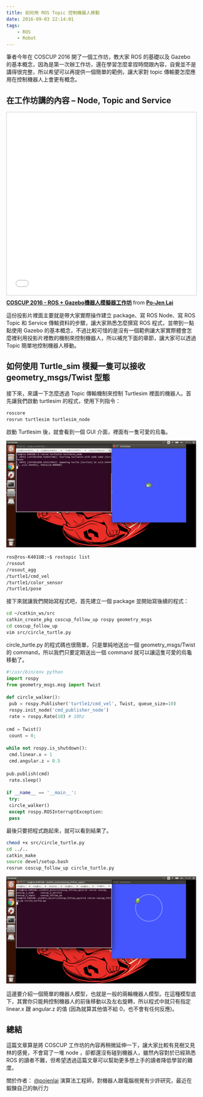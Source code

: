```yaml
---
title: 如何用 ROS Topic 控制機器人移動
date: 2016-09-03 22:14:01
tags:
    - ROS
    - Robot
---
```


筆者今年在 COSCUP 2016 開了一個工作坊，教大家 ROS 的基礎以及 Gazebo 的基本概念，因為是第一次辦工作坊，還在學習怎麼拿捏時間跟內容，自覺並不是講得很完整，所以希望可以再提供一個簡單的範例，讓大家對 topic 傳輸要怎麼應用在控制機器人上會更有概念。

## 在工作坊講的內容 – Node, Topic and Service

<iframe src="//www.slideshare.net/slideshow/embed_code/key/n0KThs66mGONye" width="595" height="485" frameborder="0" marginwidth="0" marginheight="0" scrolling="no" style="border:1px solid #CCC; border-width:1px; margin-bottom:5px; max-width: 100%;" allowfullscreen> </iframe> <div style="margin-bottom:5px"> <strong> <a href="//www.slideshare.net/ssuser54fe9a/coscup-2016-ros-gazebo" title="COSCUP 2016 - ROS + Gazebo機器人模擬器工作坊" target="_blank">COSCUP 2016 - ROS + Gazebo機器人模擬器工作坊</a> </strong> from <strong><a href="//www.slideshare.net/ssuser54fe9a" target="_blank">Po-Jen Lai</a></strong> </div>

這份投影片裡面主要就是帶大家實際操作建立 package、寫 ROS Node、寫 ROS Topic 和 Service 傳輸資料的步驟，讓大家熟悉怎麼撰寫 ROS 程式，並帶到一點點使用 Gazebo 的基本概念，不過比較可惜的是沒有一個範例讓大家實際體會怎麼裡利用投影片裡教的機制來控制機器人，所以補充下面的章節，讓大家可以透過 Topic 簡單地控制機器人移動。


## 如何使用 Turtle_sim 模擬一隻可以接收 geometry_msgs/Twist 型態

接下來，來講一下怎麼透過 Topic 傳輸機制來控制 Turtlesim 裡面的機器人。首先讓我們啟動 turtlesim 的程式，使用下列指令：

```sh
roscore
rosrun turtlesim turtlesim_node
```

啟動 Turtlesim 後，就會看到一個 GUI 介面，裡面有一隻可愛的烏龜。

![turtle_sim_1](/img/pojenlai/turtle_sim_1.png "turtle_sim_1")

```sh
ros@ros-K401UB:~$ rostopic list
/rosout
/rosout_agg
/turtle1/cmd_vel
/turtle1/color_sensor
/turtle1/pose
```

接下來就讓我們開始寫程式吧，首先建立一個 package 並開始寫後續的程式：

```sh
cd ~/catkin_ws/src
catkin_create_pkg coscup_follow_up rospy geometry_msgs
cd coscup_follow_up
vim src/circle_turtle.py
```

circle_turtle.py 的程式碼也很簡單，只是單純地送出一個 geometry_msgs/Twist 的 command，所以我們只要定期送出一個 command 就可以讓這隻可愛的烏龜移動了。

```py
#!/usr/bin/env python
import rospy
from geometry_msgs.msg import Twist
 
def circle_walker():
 pub = rospy.Publisher('turtle1/cmd_vel', Twist, queue_size=10)
 rospy.init_node('cmd_publisher_node')
 rate = rospy.Rate(10) # 10hz
 
cmd = Twist()
 count = 0;
 
while not rospy.is_shutdown():
 cmd.linear.x = 1
 cmd.angular.z = 0.5
 
pub.publish(cmd)
 rate.sleep()
 
if __name__ == '__main__':
 try:
 circle_walker()
 except rospy.ROSInterruptException:
 pass
 ```

 最後只要把程式跑起來，就可以看到結果了。

 ```sh 
chmod +x src/circle_turtle.py
cd ../..
catkin_make
source devel/setup.bash
rosrun coscup_follow_up circle_turtle.py
```

![turtle_sim_2](/img/pojenlai/turtle_sim_2.png "turtle_sim_2")

這邊要介紹一個簡單的機器人模型，也就是一般的兩輪機器人模型。在這種模型底下，其實你只能夠控制機器人的前後移動以及左右旋轉，所以程式中就只有指定 linear.x 跟 angular.z 的值 (因為就算其他值不給 0，也不會有任何反應)。

## 總結

這篇文章算是將 COSCUP 工作坊的內容再稍微延伸一下，讓大家比較有見樹又見林的感覺，不會寫了一堆 node ，卻都還沒有碰到機器人，雖然內容對於已經熟悉 ROS 的讀者不難，但希望透過這篇文章可以幫助更多想上手的讀者降低學習的難度。


關於作者：
[@pojenlai](https://pojenlai.wordpress.com/) 演算法工程師，對機器人跟電腦視覺有少許研究，最近在鍛鍊自己的執行力
